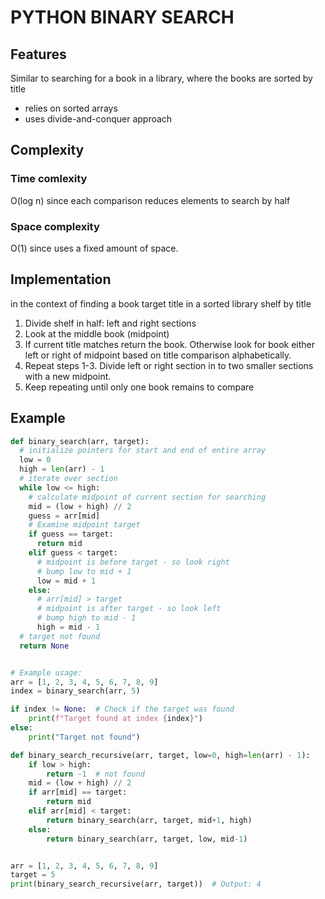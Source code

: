 # PYTHON BINARY SEARCH

## Features
Similar to searching for a book in a library, where the books are sorted by title
- relies on sorted arrays
- uses divide-and-conquer approach

## Complexity

### Time comlexity
O(log n) since each comparison reduces elements to search by half

### Space complexity
O(1) since uses a fixed amount of space.

## Implementation
in the context of finding a book target title in a sorted library shelf by title
1. Divide shelf in half: left and right sections
2. Look at the middle book (midpoint)
3. If current title matches return the book. Otherwise look for book either left or right of midpoint based on title comparison alphabetically.
4. Repeat steps 1-3. Divide left or right section in to two smaller sections with a new midpoint.
5. Keep repeating until only one book remains to compare

## Example

```python
def binary_search(arr, target):
  # initialize pointers for start and end of entire array
  low = 0
  high = len(arr) - 1
  # iterate over section
  while low <= high:
    # calculate midpoint of current section for searching
    mid = (low + high) // 2
    guess = arr[mid]
    # Examine midpoint target
    if guess == target:
      return mid
    elif guess < target:
      # midpoint is before target - so look right
      # bump low to mid + 1
      low = mid + 1
    else:
      # arr[mid] > target
      # midpoint is after target - so look left
      # bump high to mid - 1
      high = mid - 1
  # target not found
  return None


# Example usage:
arr = [1, 2, 3, 4, 5, 6, 7, 8, 9]
index = binary_search(arr, 5)

if index != None:  # Check if the target was found
    print(f"Target found at index {index}")
else:
    print("Target not found")
```

```python
def binary_search_recursive(arr, target, low=0, high=len(arr) - 1):
    if low > high:
        return -1  # not found
    mid = (low + high) // 2
    if arr[mid] == target:
        return mid
    elif arr[mid] < target:
        return binary_search(arr, target, mid+1, high)
    else:
        return binary_search(arr, target, low, mid-1)


arr = [1, 2, 3, 4, 5, 6, 7, 8, 9]
target = 5
print(binary_search_recursive(arr, target))  # Output: 4
```